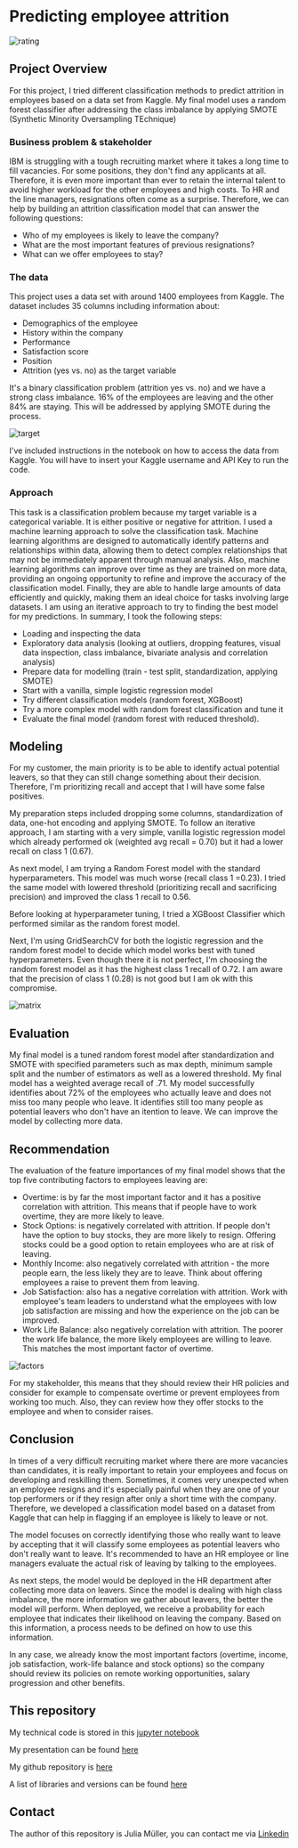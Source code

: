 # Predicting employee attrition
![rating](https://github.com/Julez89/ds_phase_5/blob/main/images/rating.jpg)


## Project Overview
For this project, I tried different classification methods to predict attrition in employees based on a data set from Kaggle.
My final model uses a random forest classifier after addressing the class imbalance by applying SMOTE (Synthetic Minority Oversampling TEchnique)

### Business problem & stakeholder
IBM is struggling with a tough recruiting market where it takes a long time to fill vacancies. For some positions, they don't find any applicants at all. 
Therefore, it is even more important than ever to retain the internal talent to avoid higher workload for the other employees and high costs.
To HR and the line managers, resignations often come as a surprise. Therefore, we can help by building an attrition classification model that can answer the following questions:

- Who of my employees is likely to leave the company?
- What are the most important features of previous resignations?
- What can we offer employees to stay?

### The data
This project uses a data set with around 1400 employees from Kaggle. The dataset includes 35 columns including information about:
- Demographics of the employee
- History within the company
- Performance
- Satisfaction score
- Position
- Attrition (yes vs. no) as the target variable

It's a binary classification problem (attrition yes vs. no) and we have a strong class imbalance. 16% of the employees are leaving and the other 84% are staying.
This will be addressed by applying SMOTE during the process.

![target](https://github.com/Julez89/ds_phase_5/blob/main/images/attrition.jpg)

I've included instructions in the notebook on how to access the data from Kaggle. You will have to insert your Kaggle username and API Key to run the code.

### Approach

This task is a classification problem because my target variable is a categorical variable. It is either positive or negative for attrition.
I used a machine learning approach to solve the classification task. Machine learning algorithms are designed to automatically identify patterns and relationships within data, allowing them to detect complex relationships that may not be immediately apparent through manual analysis. Also, machine learning algorithms can improve over time as they are trained on more data, providing an ongoing opportunity to refine and improve the accuracy of the classification model. Finally, they are able to handle large amounts of data efficiently and quickly, making them an ideal choice for tasks involving large datasets. 
I am using an iterative approach to try to finding the best model for my predictions.
In summary, I took the following steps:
- Loading and inspecting the data
- Exploratory data analysis (looking at outliers, dropping features, visual data inspection, class imbalance, bivariate analysis and correlation analysis)
- Prepare data for modelling (train - test split, standardization, applying SMOTE)
- Start with a vanilla, simple logistic regression model
- Try different classification models (random forest, XGBoost)
- Try a more complex model with random forest classification and tune it
- Evaluate the final model (random forest with reduced threshold).

## Modeling

For my customer, the main priority is to be able to identify actual potential leavers, so that they can still change something about their decision. 
Therefore, I'm prioritizing recall and accept that I will have some false positives.

My preparation steps included dropping some columns, standardization of data, one-hot encoding and applying SMOTE. 
To follow an iterative approach, I am starting with a very simple, vanilla logistic regression model which already performed ok (weighted avg recall = 0.70) but it had a lower recall on class 1 (0.67). 

As next model, I am trying a Random Forest model with the standard hyperparameters. This model was much worse (recall class 1 =0.23). 
I tried the same model with lowered threshold (prioritizing recall and sacrificing precision) and improved the class 1 recall to 0.56. 

Before looking at hyperparameter tuning, I tried a XGBoost Classifier which performed similar as the random forest model.

Next, I'm using GridSearchCV for both the logistic regression and the random forest model to decide which model works best with tuned hyperparameters. 
Even though there it is not perfect, I'm choosing the random forest model as it has the highest class 1 recall of 0.72. I am aware that the precision of class 1 (0.28) is not good but I am ok with this compromise.

![matrix](https://github.com/Julez89/ds_phase_5/blob/main/images/confusion.jpg)

## Evaluation

My final model is a tuned random forest model after standardization and SMOTE with specified parameters such as max depth, minimum sample split and the number of estimators as well as a lowered threshold. 
My final model has a weighted average recall of .71. My model successfully identifies about 72% of the employees who actually leave and does not miss too many people who leave. It identifies still too many people as potential leavers who don't have an itention to leave.
We can improve the model by collecting more data.

## Recommendation
The evaluation of the feature importances of my final model shows that the top five contributing factors to employees leaving are:
- Overtime:  is by far the most important factor and it has a positive correlation with attrition. This means that if people have to work overtime, they are more likely to leave.
- Stock Options: is negatively correlated with attrition. If people don't have the option to buy stocks, they are more likely to resign. Offering stocks could be a good option to retain employees who are at risk of leaving.
- Monthly Income: also negatively correlated with attrition - the more people earn, the less likely they are to leave. Think about offering employees a raise to prevent them from leaving.
- Job Satisfaction: also has a negative correlation with attrition. Work with employee's team leaders to understand what the employees with low job satisfaction are missing and how the experience on the job can be improved.
- Work Life Balance:  also negatively correlation with attrition. The poorer the work life balance, the more likely employees are willing to leave. This matches the most important factor of overtime.

![factors](https://github.com/Julez89/ds_phase_5/blob/main/images/factors.jpg)

For my stakeholder, this means that they should review their HR policies and consider for example to compensate overtime or prevent employees from working too much.
Also, they can review how they offer stocks to the employee and when to consider raises.

## Conclusion
In times of a very difficult recruiting market where there are more vacancies than candidates, it is really important to retain your employees and focus on developing and reskilling them. 
Sometimes, it comes very unexpected when an employee resigns and it's especially painful when they are one of your top performers or if they resign after only a short time with the company. 
Therefore, we developed a classification model based on a dataset from Kaggle that can help in flagging if an employee is likely to leave or not.

The model focuses on correctly identifying those who really want to leave by accepting that it will classify some employees as potential leavers who don't really want to leave. 
It's recommended to have an HR employee or line managers evaluate the actual risk of leaving by talking to the employees.

As next steps, the model would be deployed in the HR department after collecting more data on leavers. 
Since the model is dealing with high class imbalance, the more information we gather about leavers, the better the model will perform. 
When deployed, we receive a probability for each employee that indicates their likelihood on leaving the company. Based on this information, a process needs to be defined on how to use this information.

In any case, we already know the most important factors (overtime, income, job satisfaction, work-life balance and stock options) so the company should review its policies on remote working opportunities, 
salary progression and other benefits.

## This repository
My technical code is stored in this [jupyter notebook](https://github.com/Julez89/ds_phase_5/blob/main/Deliverables/notebook.pdf)

My presentation can be found [here](https://github.com/Julez89/ds_phase_5/blob/main/Deliverables/presentation.pdf)

My github repository is [here](https://github.com/Julez89/ds_phase_5/blob/main/Deliverables/github.pdf)

A list of libraries and versions can be found [here](https://github.com/Julez89/ds_phase_5/blob/main/requirements.txt)

## Contact
The author of this repository is Julia Müller, you can contact me via [Linkedin](https://www.linkedin.com/in/julia-m%C3%BCller-47363062/)
